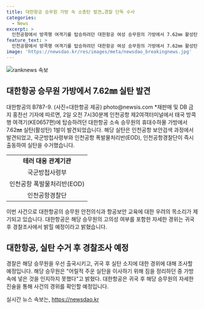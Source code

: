 ```yaml
---
title: 대한항공 승무원 가방 속 소총탄 발견…경찰 단독 수사
categories:
  - News
excerpt: >
  인천공항에서 방콕행 여객기를 탑승하려던 대한항공 여성 승무원의 가방에서 7.62㎜ 활성탄 1발이 발견됐다. 해당 실탄은 보안검색과정에서 발견됐으며, 경찰과 관련 기관들이 수거했다. 이에 대해 승무원은 어릴적 주웠던 것이며 가방 정리 중 넣은 것으로 설명했다. 대한항공은 해당 승무원이 귀국 후 경찰과의 조사를 통해 자세한 경위를 밝힐 예정이라고 밝혔다. 해당 사건으로 인해 기내 안전 문제에 대한 우려가 나오고 있다.
feature_text: >
  인천공항에서 방콕행 여객기를 탑승하려던 대한항공 여성 승무원의 가방에서 7.62㎜ 활성탄 1발이 발견됐다. 해당 실탄은 보안검색과정에서 발견됐으며, 경찰과 관련 기관들이 수거했다. 이에 대해 승무원은 어릴적 주웠던 것이며 가방 정리 중 넣은 것으로 설명했다. 대한항공은 해당 승무원이 귀국 후 경찰과의 조사를 통해 자세한 경위를 밝힐 예정이라고 밝혔다. 해당 사건으로 인해 기내 안전 문제에 대한 우려가 나오고 있다.
image: 'https://newsdao.kr/res/images/meta/newsdao_breakingnews.jpg'
---
```


<p><img src="https://newsdao.kr/res/images/meta/newsdao_breakingnews.jpg" alt="ranknews 속보" /></p>

<h2 data-ke-size="size26">대한항공 승무원 가방에서 7.62㎜ 실탄 발견</h2>

<p data-ke-size="size16">대한항공의 B787-9. (사진=대한항공 제공) photo@newsis.com *재판매 및 DB 금지 홍찬선 기자에 따르면, 2일 오전 7시30분께 인천공항 제2여객터미널에서 태국 방콕행 여객기(KE0657편)에 탑승하려던 대한항공 소속 승무원의 휴대수하물 가방에서 7.62㎜ 실탄(활성탄) 1발이 발견되었습니다. 해당 실탄은 인천공항 보안검색 과정에서 발견되었고, 국군방첩사령부와 인천공항 폭발물처리반(EOD), 인천공항경찰단이 즉시 출동하여 실탄을 수거했습니다.</p>

<table>
  <tr>
    <td style="text-align: center; height: 17px;"><b>테러 대응 관계기관</b></td>
  </tr>
  <tr>
    <td style="text-align: center; height: 17px;">국군방첩사령부</td>
  </tr>
  <tr>
    <td style="text-align: center; height: 17px;">인천공항 폭발물처리반(EOD)</td>
  </tr>
  <tr>
    <td style="text-align: center; height: 17px;">인천공항경찰단</td>
  </tr>
</table>

<p data-ke-size="size16">이번 사건으로 대한항공의 승무원 안전의식과 항공보안 교육에 대한 우려의 목소리가 제기되고 있습니다. 대한항공은 해당 승무원의 고의성 여부를 포함한 자세한 경위는 귀국 후 경찰조사에서 밝힐 예정이라고 밝혔습니다.</p>

<h2 data-ke-size="size26">대한항공, 실탄 수거 후 경찰조사 예정</h2>

<p data-ke-size="size16">경찰은 해당 승무원을 우선 출국시키고, 귀국 후 실탄 소지에 대한 경위에 대해 조사할 예정입니다. 해당 승무원은 "어릴적 주운 실탄을 이사하기 위해 짐을 정리하던 중 가방 속에 넣은 것을 인지하지 못했다"고 밝혔다. 대한항공은 귀국 후 해당 승무원의 자세한 진술을 통해 사건의 경위를 확인할 예정입니다.</p>
실시간 뉴스 속보는, <a href="https://newsdao.kr" rel="dofollow">https://newsdao.kr</a>



